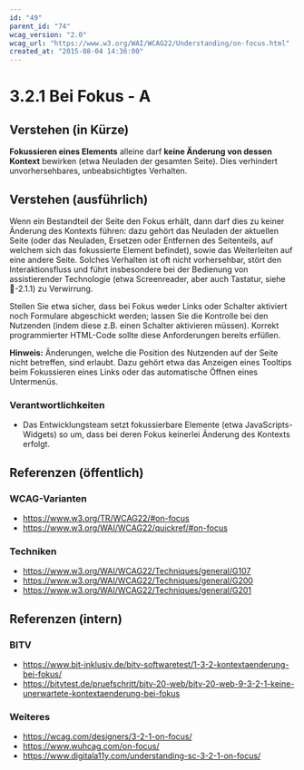 ```yaml
---
id: "49"
parent_id: "74"
wcag_version: "2.0"
wcag_url: "https://www.w3.org/WAI/WCAG22/Understanding/on-focus.html"
created_at: "2015-08-04 14:36:00"
---
```


# 3.2.1 Bei Fokus - A

## Verstehen (in Kürze)

**Fokussieren eines Elements** alleine darf **keine Änderung von dessen Kontext** bewirken (etwa Neuladen der gesamten Seite). Dies verhindert unvorhersehbares, unbeabsichtigtes Verhalten.

## Verstehen (ausführlich)

Wenn ein Bestandteil der Seite den Fokus erhält, dann darf dies zu keiner Änderung des Kontexts führen: dazu gehört das Neuladen der aktuellen Seite (oder das Neuladen, Ersetzen oder Entfernen des Seitenteils, auf welchem sich das fokussierte Element befindet), sowie das Weiterleiten auf eine andere Seite. Solches Verhalten ist oft nicht vorhersehbar, stört den Interaktionsfluss und führt insbesondere bei der Bedienung von assistierender Technologie (etwa Screenreader, aber auch Tastatur, siehe 📜-2.1.1) zu Verwirrung.

Stellen Sie etwa sicher, dass bei Fokus weder Links oder Schalter aktiviert noch Formulare abgeschickt werden; lassen Sie die Kontrolle bei den Nutzenden (indem diese z.B. einen Schalter aktivieren müssen). Korrekt programmierter HTML-Code sollte diese Anforderungen bereits erfüllen.

**Hinweis:** Änderungen, welche die Position des Nutzenden auf der Seite nicht betreffen, sind erlaubt. Dazu gehört etwa das Anzeigen eines Tooltips beim Fokussieren eines Links oder das automatische Öffnen eines Untermenüs.

### Verantwortlichkeiten

- Das Entwicklungsteam setzt fokussierbare Elemente (etwa JavaScripts-Widgets) so um, dass bei deren Fokus keinerlei Änderung des Kontexts erfolgt.

## Referenzen (öffentlich)

### WCAG-Varianten
- <https://www.w3.org/TR/WCAG22/#on-focus>
- <https://www.w3.org/WAI/WCAG22/quickref/#on-focus>

### Techniken
- <https://www.w3.org/WAI/WCAG22/Techniques/general/G107>
- <https://www.w3.org/WAI/WCAG22/Techniques/general/G200>
- <https://www.w3.org/WAI/WCAG22/Techniques/general/G201>

## Referenzen (intern)

### BITV
- <https://www.bit-inklusiv.de/bitv-softwaretest/1-3-2-kontextaenderung-bei-fokus/>
- <https://bitvtest.de/pruefschritt/bitv-20-web/bitv-20-web-9-3-2-1-keine-unerwartete-kontextaenderung-bei-fokus>

### Weiteres
- <https://wcag.com/designers/3-2-1-on-focus/>
- <https://www.wuhcag.com/on-focus/>
- <https://www.digitala11y.com/understanding-sc-3-2-1-on-focus/>